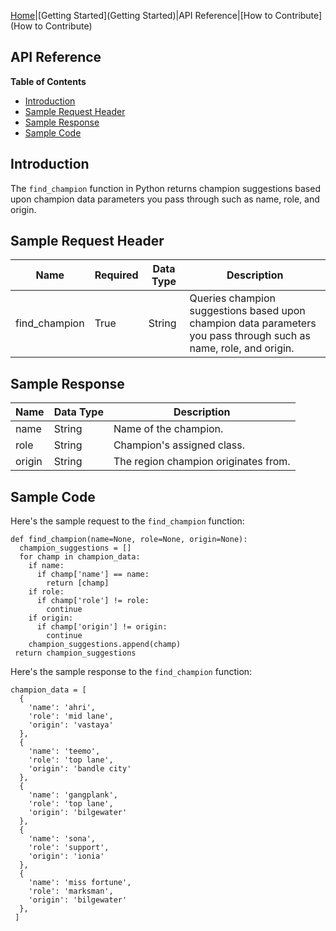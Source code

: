 
[Home](https://vickieponder.github.io/Sample-Riot-Games-API-Docs/)|[Getting Started](Getting Started)|API Reference|[How to Contribute](How to Contribute) 


## API Reference

**Table of Contents**

* [Introduction](#introduction)
* [Sample Request Header](#sample-request-header)
* [Sample Response](#sample-response)
* [Sample Code](#sample-code)

## Introduction
The `find_champion` function in Python returns champion suggestions based upon champion data parameters you pass through such as name, role, and origin. 
 

## Sample Request Header

| Name | Required | Data Type | Description |
| --------- | -------- | --------- | ----------- |
| find_champion | True | String | Queries champion suggestions based upon champion data parameters you pass through such as name, role, and origin.|


## Sample Response

| Name | Data Type | Description |
| ---------  | --------  | ----------- | 
| name       | String    | Name of the champion. |
| role       | String    | Champion's assigned class. |
| origin     | String    | The region champion originates from. |


## Sample Code

Here's the sample request to the `find_champion` function:


    def find_champion(name=None, role=None, origin=None):
      champion_suggestions = []
      for champ in champion_data:
        if name:
          if champ['name'] == name:
            return [champ]
        if role:
          if champ['role'] != role:
            continue
        if origin:
          if champ['origin'] != origin:
            continue
        champion_suggestions.append(champ)
     return champion_suggestions


Here's the sample response to the `find_champion` function:

    champion_data = [
      {
        'name': 'ahri',
        'role': 'mid lane',
        'origin': 'vastaya'
      },
      {
        'name': 'teemo',
        'role': 'top lane',
        'origin': 'bandle city'
      },
      {
        'name': 'gangplank',
        'role': 'top lane',
        'origin': 'bilgewater'
      },
      {
        'name': 'sona',
        'role': 'support',
        'origin': 'ionia'
      },
      {
        'name': 'miss fortune',
        'role': 'marksman',
        'origin': 'bilgewater'
      },
     ]




